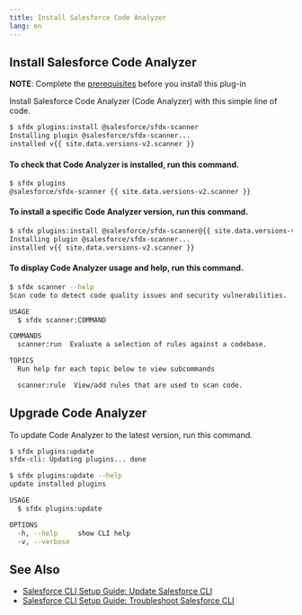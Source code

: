 ```yaml
---
title: Install Salesforce Code Analyzer
lang: en
---
```


## Install Salesforce Code Analyzer

**NOTE**: Complete the [prerequisites](./en/v2.x/getting-started/prerequisites/) before you install this plug-in

Install Salesforce Code Analyzer (Code Analyzer) with this simple line of code.

```bash
$ sfdx plugins:install @salesforce/sfdx-scanner
Installing plugin @salesforce/sfdx-scanner...
installed v{{ site.data.versions-v2.scanner }} 
```

#### To check that Code Analyzer is installed, run this command.
```bash
$ sfdx plugins
@salesforce/sfdx-scanner {{ site.data.versions-v2.scanner }}
```
#### To install a specific Code Analyzer version, run this command.
```bash
$ sfdx plugins:install @salesforce/sfdx-scanner@{{ site.data.versions-v2.scanner }}
Installing plugin @salesforce/sfdx-scanner... 
installed v{{ site.data.versions-v2.scanner }}
```

#### To display Code Analyzer usage and help, run this command.
```bash
$ sfdx scanner --help
Scan code to detect code quality issues and security vulnerabilities.

USAGE
  $ sfdx scanner:COMMAND

COMMANDS
  scanner:run  Evaluate a selection of rules against a codebase.

TOPICS
  Run help for each topic below to view subcommands

  scanner:rule  View/add rules that are used to scan code.

```

## Upgrade Code Analyzer
To update Code Analyzer to the latest version, run this command.

```bash
$ sfdx plugins:update
sfdx-cli: Updating plugins... done

$ sfdx plugins:update --help
update installed plugins

USAGE
  $ sfdx plugins:update

OPTIONS
  -h, --help     show CLI help
  -v, --verbose

```

## See Also

- [Salesforce CLI Setup Guide: Update Salesforce CLI](https://developer.salesforce.com/docs/atlas.en-us.sfdx_setup.meta/sfdx_setup/sfdx_setup_update_cli.htm#sfdx_setup_update_cli)
- [Salesforce CLI Setup Guide: Troubleshoot Salesforce  CLI](https://developer.salesforce.com/docs/atlas.en-us.sfdx_setup.meta/sfdx_setup/sfdx_setup_troubleshoot.htm)


